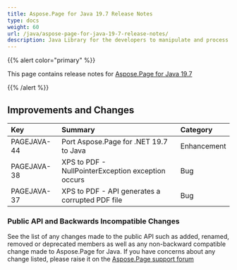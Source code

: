 ```yaml
---
title: Aspose.Page for Java 19.7 Release Notes
type: docs
weight: 60
url: /java/aspose-page-for-java-19-7-release-notes/
description: Java Library for the developers to manipulate and process PS, EPS, and XPS files. Release Notes of Aspose.Page API solution for Java | Release 2019.07
---
```


{{% alert color="primary" %}} 

This page contains release notes for [Aspose.Page for Java 19.7](https://repository.aspose.com/webapp/#/artifacts/browse/tree/General/repo/com/aspose/aspose-page/19.7)

{{% /alert %}} 
## **Improvements and Changes**

|**Key**|**Summary**|**Category**|
| :- | :- | :- |
|PAGEJAVA-44|Port Aspose.Page for .NET 19.7 to Java|Enhancement|
|PAGEJAVA-38|XPS to PDF - NullPointerException exception occurs|Bug|
|PAGEJAVA-37|XPS to PDF - API generates a corrupted PDF file|Bug|
### **Public API and Backwards Incompatible Changes**
See the list of any changes made to the public API such as added, renamed, removed or deprecated members as well as any non-backward compatible change made to Aspose.Page for Java. If you have concerns about any change listed, please raise it on the [Aspose.Page support forum](https://forum.aspose.com/c/page/39)


